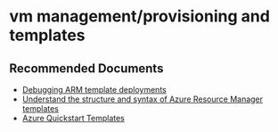 <properties
	pageTitle="vm management/provisioning and templates"
	description="vm management/provisioning and templates"
	service="microsoft.compute"
	resource="virtualmachines"
	authors="yareyes"
	ms.author="yareyes"
	displayOrder=""
	articleId="064506e5-7ae4-4806-9691-7b9f1b452a78"
	selfHelpType="generic"
	supportTopicIds="32633513"
	resourceTags="WindowsSQL"
	productPesIds="14745, 16342"
	cloudEnvironments="public,fairfax"
	ownershipId="AzureData_AzureSQLVM"
/>

# vm management/provisioning and templates

## **Recommended Documents**

* [Debugging ARM template deployments](https://azure.microsoft.com/blog/debugging-arm-template-deployments/)<br>
* [Understand the structure and syntax of Azure Resource Manager templates](https://docs.microsoft.com/azure/azure-resource-manager/resource-group-authoring-templates)<br>
* [Azure Quickstart Templates](https://azure.microsoft.com/resources/templates/)

